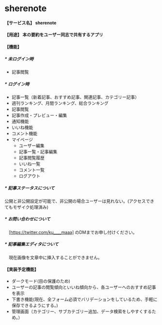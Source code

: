 # sherenote
#### 【サービス名】 sherenote  
#### 【用途】 本の要約をユーザー同志で共有するアプリ  
#### 【機能】  
 ##### * 未ログイン時  
   * 記事閲覧  
 ##### * ログイン時  
   * 記事一覧（新着記事、おすすめ記事、関連記事、カテゴリー記事）  
   * 週刊ランキング、月間ランキング、総合ランキング  
   * 記事閲覧  
   * 記事作成・プレビュー・編集  
   * 通知機能  
   * いいね機能  
   * コメント機能  
   * マイページ  
     * ユーザー編集  
     * 記事一覧・記事編集  
     * 記事閲覧履歴  
     * いいね一覧  
     * コメント一覧  
     * ログアウト  
  
##### * 記事ステータスについて  
  公開と非公開設定が可能で、非公開の場合ユーザーは見れない。(アクセスできてもモザイク処理済み)  
##### *  お問い合わせについて  
　[https://twitter.com/ku____maaa] のDMまでお申し付けください。  
##### * 記事編集エディタについて   
　現在画像を文章中に挿入することができません。  
 
#### 【実装予定機能】  
  * ダークモード(目の保護のため)  
  * ユーザーの記事の閲覧傾向といいね傾向から、各ユーザーへのおすすめ記事を表示  
  * 下書き機能(現在、全フォーム必須でバリデーションをしているため、手軽に保存できるようにする。)  
  * 管理画面（カテゴリー、サブカテゴリー追加、データ検索をしやすくするため。）  
 
